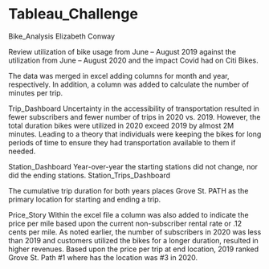 # Tableau_Challenge


Bike_Analysis
Elizabeth Conway

Review utilization of bike usage from June – August 2019 against the utilization from June – August 2020 and the impact Covid had on Citi Bikes.

The data was merged in excel adding columns for month and year, respectively.  In addition, a column was added to calculate the number of minutes per trip. 
 
Trip_Dashboard
Uncertainty in the accessibility of transportation resulted in fewer subscribers and fewer number of trips in 2020 vs. 2019.  However, the total duration bikes were utilized in 2020 exceed 2019 by almost 2M minutes.  Leading to a theory that individuals were keeping the bikes for long periods of time to ensure they had transportation available to them if needed.

Station_Dashboard
Year-over-year the starting stations did not change, nor did the ending stations. 
Station_Trips_Dashboard

The cumulative trip duration for both years places Grove St. PATH as the primary location for starting and ending a trip.

Price_Story
Within the excel file a column was also added to indicate the price per mile based upon the current non-subscriber rental rate or .12 cents per mile.
As noted earlier, the number of subscribers in 2020 was less than 2019 and customers utilized the bikes for a longer duration, resulted in higher revenues.
Based upon the price per trip at end location, 2019 ranked Grove St. Path #1 where has the location was #3 in 2020.



